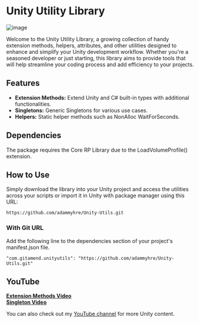 ﻿# Unity Utility Library

![image](https://github.com/adammyhre/Unity-Utils/assets/38876398/9873f81a-759f-40a2-87be-50baad25301a)

Welcome to the Unity Utility Library, a growing collection of handy extension methods, helpers, attributes, and other utilities designed to enhance and simplify your Unity development workflow. Whether you're a seasoned developer or just starting, this library aims to provide tools that will help streamline your coding process and add efficiency to your projects.

## Features

- **Extension Methods:** Extend Unity and C# built-in types with additional functionalities.
- **Singletons:** Generic Singletons for various use cases.
- **Helpers:** Static helper methods such as NonAlloc WaitForSeconds.

## Dependencies

The package requires the Core RP Library due to the LoadVolumeProfile() extension.

## How to Use

Simply download the library into your Unity project and access the utilities across your scripts or import it in Unity with package manager using this URL:

`https://github.com/adammyhre/Unity-Utils.git`

### With Git URL

Add the following line to the dependencies section of your project's manifest.json file.

```
"com.gitamend.unityutils": "https://github.com/adammyhre/Unity-Utils.git"
```

## YouTube

[**Extension Methods Video**](https://youtu.be/Nk49EUf7yyU)  
[**Singleton Video**](https://youtu.be/LFOXge7Ak3E)

You can also check out my [YouTube channel](https://www.youtube.com/@git-amend?sub_confirmation=1) for more Unity content.
